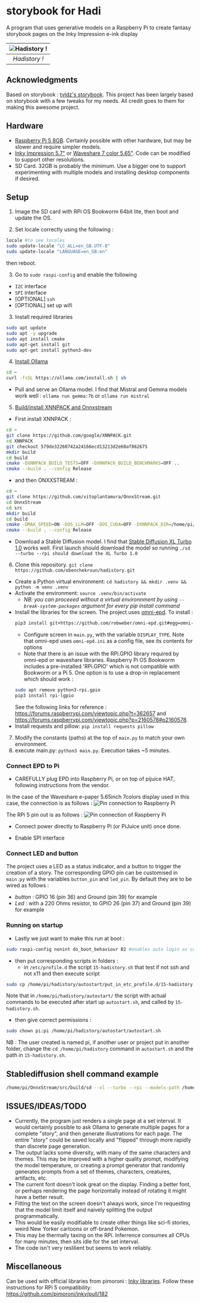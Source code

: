 # storybook for Hadi
A program that uses generative models on a Raspberry Pi to create fantasy storybook pages on the Inky Impression e-ink display

| ![Hadistory !](/img/hadistory.png?raw=true) | 
|:--:| 
| *Hadistory !* |


## Acknowledgments
Based on storybook : [tvldz's storybook](https://github.com/tvldz/storybook). This project has been largely based on storybook with a few tweaks for my needs. All credit goes to them for making this awesome project.

## Hardware
- [Raspberry Pi 5 8GB](https://www.raspberrypi.com/products/raspberry-pi-5/). Certainly possible with other hardware, but may be slower and require simpler models.
- [Inky Impression 5.7"](https://shop.pimoroni.com/products/inky-impression-5-7) or [Waveshare 7 color 5.65"](https://www.waveshare.com/5.65inch-e-paper-module-f.htm). Code can be modified to support other resolutions. 
- SD Card. 32GB is probably the minimum. Use a bigger one to support experimenting with multiple models and installing desktop components if desired.

## Setup
1. Image the SD card with RPi OS Bookworm 64bit lite, then boot and update the OS.

2. Set locale correctly using the following :
``` bash
locale #to see locales
sudo update-locale "LC_ALL=en_GB.UTF-8"
sudo update-locale "LANGUAGE=en_GB:en"
```
then reboot.

3. Go to `sudo raspi-config` and enable the following
 - `I2C` interface 
 - `SPI` interface
 - [OPTIONAL] `ssh`
 - [OPTIONAL] set up wifi

3. Install required libraries
``` bash
sudo apt update
sudo apt -y upgrade
sudo apt install cmake
sudo apt-get install git
sudo apt-get install python3-dev
```

4. [Install Ollama](https://ollama.com/download/linux)
``` bash
cd ~
curl -fsSL https://ollama.com/install.sh | sh
```
 - Pull and serve an Ollama model. I find that Mistral and Gemma models work well : `ollama run gemma:7b` or `ollama run mistral` 

5. [Build/install XNNPACK and Onnxstream](https://github.com/vitoplantamura/OnnxStream?tab=readme-ov-file#how-to-build-the-stable-diffusion-example-on-linuxmacwindowstermux)
 - First install XNNPACK :
``` bash
cd ~
git clone https://github.com/google/XNNPACK.git
cd XNNPACK
git checkout 579de32260742a24166ecd13213d2e60af862675
mkdir build
cd build
cmake -DXNNPACK_BUILD_TESTS=OFF -DXNNPACK_BUILD_BENCHMARKS=OFF ..
cmake --build . --config Release
```
 - and then ONXXSTREAM :
```bash
cd ~
git clone https://github.com/vitoplantamura/OnnxStream.git
cd OnnxStream
cd src
mkdir build
cd build
cmake -DMAX_SPEED=ON -DOS_LLM=OFF -DOS_CUDA=OFF -DXNNPACK_DIR=/home/pi/XNNPACK .. #path to be changed for where XNNPACK has been cloned
cmake --build . --config Release
```
 - Download a Stable Diffusion model. I find that [Stable Diffusion XL Turbo 1.0](https://github.com/vitoplantamura/OnnxStream?tab=readme-ov-file#stable-diffusion-xl-turbo-10) works well. First launch should download the model so running `./sd --turbo --rpi should download the XL Turbo 1.0`
 
6. Clone this repository. `git clone https://github.com/obenchekroun/hadistory.git`
 - Create a Python virtual environment: `cd hadistory && mkdir .venv && python -m venv .venv`
 - Activate the environment: `source .venv/bin/activate`
   - *NB: you can proceeed without a virtual environnment by using `--break-system-packages` argument for every pip install command* 
 - Install the libraries for the screen. The project uses [omni-epd](https://github.com/robweber/omni-epd). To install :
   ```bash
   pip3 install git+https://github.com/robweber/omni-epd.git#egg=omni-epd
   ```
     - Configure screen in `main.py`, with the variable `DISPLAY_TYPE`. Note that omni-epd uses `omni-epd.ini` as a config file, see its contents for options
     - Note that there is an issue with the RPi.GPIO library required by omni-epd or waveshare libraries. Raspberry Pi OS Bookworm includes a pre-installed 'RPi.GPIO' which is not compatible with Bookworm or a Pi 5. One option is to use a drop-in replacement which should work :
   ```bash
   sudo apt remove python3-rpi.gpio
   pip3 install rpi-lgpio
   ```
      See the following links for reference : https://forums.raspberrypi.com/viewtopic.php?t=362657 and https://forums.raspberrypi.com/viewtopic.php?p=2160578#p2160578.
 - Install requests and pillow: `pip install requests pillow`
7. Modify the constants (paths) at the top of `main.py` to match your own environment.
8. execute main.py: `python3 main.py`. Execution takes ~5 minutes.

### Connect EPD to Pi
* CAREFULLY plug EPD into Raspberry Pi, or on top of pijuice HAT, following instructions from the vendor.

In the case of the Waveshare e-paper 5.65inch 7colors display used in this case, the connection is as follows :
![Pin connection to Raspberry Pi](/img/pin_waveshare_epd.epd5in65f.png?raw=true)

The RPi 5 pin out is as follows : 
![Pin connection of Raspberry Pi](/img/Raspberry-Pi-5-Pinout.jpg?raw=true)

* Connect power directly to Raspberry Pi (or PiJuice unit) once done.

* Enable SPI interface

### Connect LED and button
The project uses a LED as a status indicator, and a button to trigger the creation of a story. The corresponding GPIO pin can be customised in `main.py` with the variables `button_pin` and `led_pin`. By default they are to be wired as follows :
- *button* : GPIO 16 (pin 36) and Ground (pin 39) for example
- *Led* : with a 220 Ohms resistor, to GPIO 26 (pin 37) and Ground (pin 39) for example

### Running on startup
  - Lastly we just want to make this run at boot :

``` bash
sudo raspi-config nonint do_boot_behaviour B2 #enables auto login as command line
```

- then put corresponding scripts in folders :
  - in `/etc/profile.d` the script `15-hadistory.sh` that test if not ssh and not x11 and then execute script
  
``` bash
sudo cp /home/pi/hadistory/autostart/put_in_etc_profile.d/15-hadistory.sh /etc/profile.d
```

Note that in `/home/pi/hadistory/autostart/` the script with actual commands to be executed after start up `autostart.sh`, and called by `15-hadistory.sh`.

- then give correct permissions :

``` bash
sudo chown pi:pi /home/pi/hadistory/autostart/autostart.sh
```

NB : The user created is named pi, if another user or project put in another folder, change the `cd /home/pi/hadistory` command in `autostart.sh` and the path in `15-hadistory.sh`.

## Stablediffusion shell command example

``` bash
/home/pi/OnnxStream/src/build/sd --xl --turbo --rpi --models-path /home/pi/OnnxStream/src/build/stable-diffusion-xl-turbo-1.0-onnxstream --prompt "an illustration in a children's book for the following scene: Luna's moonbeam cloak rustled as she crept through Whispering Wood, the silver moon casting her path in an ethereal glow. The Whispering Flowers whispered secrets of forgotten stars, guiding her towards the obsidian tower where the Moon Weaver resided." --steps 3
```

## ISSUES/IDEAS/TODO
- Currently, the program just renders a single page at a set interval. It would certainly possible to ask Ollama to generate multiple pages for a complete "story", and then generate illustrations for each page. The entire "story" could be saved locally and "flipped" through more rapidly than discrete page generation.
- The output lacks some diversity, with many of the same characters and themes. This may be improved with a higher quality prompt, modifying the model temperature, or creating a prompt generator that randomly generates prompts from a set of themes, characters, creatures, artifacts, etc.
- The current font doesn't look great on the display. Finding a better font, or perhaps rendering the page horizontally instead of rotating it might have a better result.
- Fitting the text on the screen doesn't always work, since I'm requesting that the model limit itself and naively splitting the output programmatically.
- This would be easily modifiable to create other things like sci-fi stories, weird New Yorker cartoons or off-brand Pokemon.
- This may be thermally taxing on the RPi. Inferrence consumes all CPUs for many minutes, then sits idle for the set interval.
- The code isn't very reslilient but seems to work reliably.

## Miscellaneous

Can be used with official libraries from pimoroni : [Inky libraries](https://github.com/pimoroni/inky). Follow these instructions for RPi 5 compatibility: https://github.com/pimoroni/inky/pull/182
